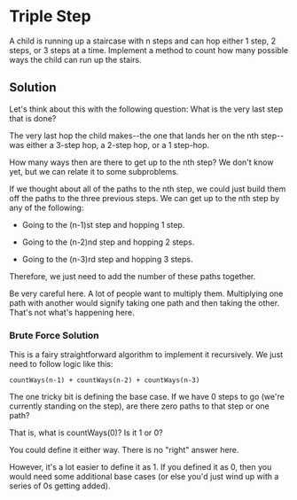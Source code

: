 # Triple Step

A child is running up a staircase with n steps and can hop either 1 step, 2 steps, or 3 steps at a time. Implement a
method to count how many possible ways the child can run up the stairs.

## Solution

Let's think about this with the following question: What is the very last step that is done?

The very last hop the child makes--the one that lands her on the nth step--was either a 3-step hop, a 2-step hop, or
a 1 step-hop.

How many ways then are there to get up to the nth step? We don't know yet, but we can relate it to some subproblems.

If we thought about all of the paths to the nth step, we could just build them off the paths to the three previous
steps. We can get up to the nth step by any of the following:

* Going to the (n-1)st step and hopping 1 step.

* Going to the (n-2)nd step and hopping 2 steps.

* Going to the (n-3)rd step and hopping 3 steps.

Therefore, we just need to add the number of these paths together.

Be very careful here. A lot of people want to multiply them. Multiplying one path with another would signify taking
one path and then taking the other. That's not what's happening here.

### Brute Force Solution

This is a fairy straightforward algorithm to implement it recursively. We just need to follow logic like this:

    countWays(n-1) + countWays(n-2) + countWays(n-3)
    
The one tricky bit is defining the base case. If we have 0 steps to go (we're currently standing on the step), are
there zero paths to that step or one path?

That is, what is countWays(0)? Is it 1 or 0?

You could define it either way. There is no "right" answer here.

However, it's a lot easier to define it as 1. If you defined it as 0, then you would need some additional base cases
(or else you'd just wind up with a series of 0s getting added).